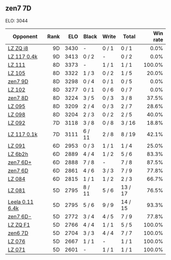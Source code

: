 ## zen7 7D ##

ELO: 3044

Opponent | Rank | ELO | Black | Write | Total | Win rate
---------|-----:|----:|-------|-------|-------|-------:
[LZ ZQ i8](LZ%20ZQ%20i8.md) | 9D | 3430 | - | 0 / 1 | 0 / 1 | 0.0%
[LZ 117 0.4k](LZ%20117%200.4k.md) | 9D | 3413 | 0 / 2 | - | 0 / 2 | 0.0%
[LZ 111](LZ%20111.md) | 8D | 3373 | - | 1 / 1 | 1 / 1 | 100.0%
[LZ 105](LZ%20105.md) | 8D | 3322 | 1 / 3 | 0 / 2 | 1 / 5 | 20.0%
[zen7 9D](zen7%209D.md) | 8D | 3298 | 0 / 4 | 0 / 1 | 0 / 5 | 0.0%
[LZ 102](LZ%20102.md) | 8D | 3277 | 0 / 1 | 0 / 6 | 0 / 7 | 0.0%
[zen7 8D](zen7%208D.md) | 8D | 3224 | 3 / 5 | 0 / 3 | 3 / 8 | 37.5%
[LZ 095](LZ%20095.md) | 8D | 3209 | 2 / 4 | 0 / 3 | 2 / 7 | 28.6%
[LZ 098](LZ%20098.md) | 8D | 3204 | 2 / 3 | 0 / 2 | 2 / 5 | 40.0%
[LZ 092](LZ%20092.md) | 7D | 3118 | 3 / 8 | 0 / 8 | 3 / 16 | 18.8%
[LZ 117 0.1k](LZ%20117%200.1k.md) | 7D | 3111 | 6 / 11 | 2 / 8 | 8 / 19 | 42.1%
[LZ 091](LZ%20091.md) | 6D | 2953 | 0 / 3 | 1 / 1 | 1 / 4 | 25.0%
[LZ 6b2h](LZ%206b2h.md) | 6D | 2889 | 4 / 4 | 1 / 2 | 5 / 6 | 83.3%
[zen7 6D+](zen7%206D+.md) | 6D | 2888 | 7 / 8 | - | 7 / 8 | 87.5%
[zen7 6D](zen7%206D.md) | 6D | 2861 | 4 / 6 | 3 / 3 | 7 / 9 | 77.8%
[LZ 084](LZ%20084.md) | 6D | 2815 | 1 / 1 | 1 / 2 | 2 / 3 | 66.7%
[LZ 081](LZ%20081.md) | 5D | 2795 | 8 / 11 | 5 / 6 | 13 / 17 | 76.5%
[Leela 0.11 6.4k](Leela%200.11%206.4k.md) | 5D | 2795 | 5 / 6 | 9 / 9 | 14 / 15 | 93.3%
[zen7 6D-](zen7%206D-.md) | 5D | 2772 | 3 / 4 | 4 / 5 | 7 / 9 | 77.8%
[LZ ZQ F1](LZ%20ZQ%20F1.md) | 5D | 2766 | 4 / 4 | 1 / 1 | 5 / 5 | 100.0%
[zen6 7D](zen6%207D.md) | 5D | 2704 | 3 / 3 | 4 / 4 | 7 / 7 | 100.0%
[LZ 076](LZ%20076.md) | 5D | 2667 | 1 / 1 | - | 1 / 1 | 100.0%
[LZ 071](LZ%20071.md) | 5D | 2601 | - | 1 / 1 | 1 / 1 | 100.0%
